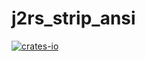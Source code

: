 # j2rs_strip_ansi

[![crates-io](https://badgen.net/crates/v/j2rs_strip_ansi)](https://crates.io/crates/j2rs_strip_ansi)
